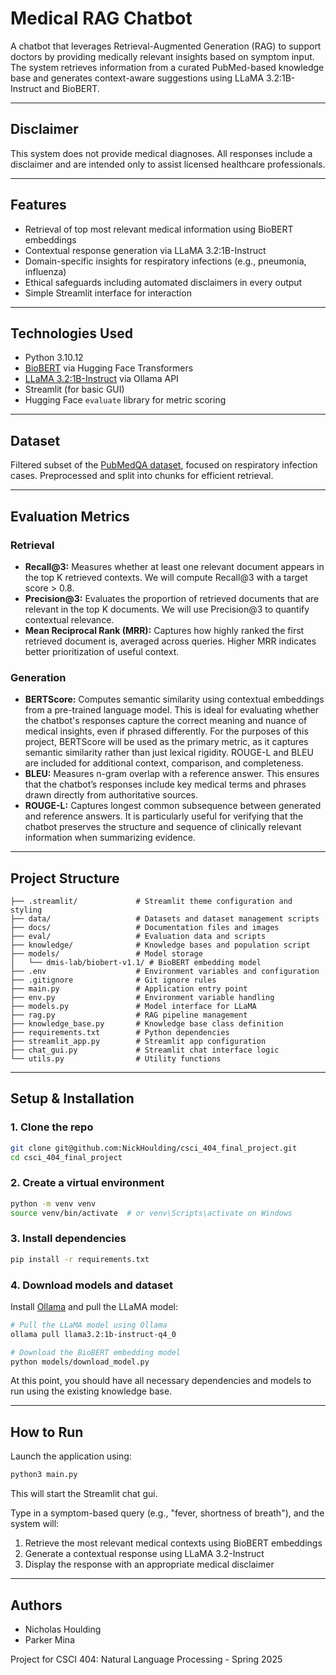 # Medical RAG Chatbot

A chatbot that leverages Retrieval-Augmented Generation (RAG) to support doctors by providing medically relevant insights based on symptom input. The system retrieves information from a curated PubMed-based knowledge base and generates context-aware suggestions using LLaMA 3.2:1B-Instruct and BioBERT.

---

## Disclaimer
This system does not provide medical diagnoses. All responses include a disclaimer and are intended only to assist licensed healthcare professionals.

---

## Features

- Retrieval of top most relevant medical information using BioBERT embeddings
- Contextual response generation via LLaMA 3.2:1B-Instruct
- Domain-specific insights for respiratory infections (e.g., pneumonia, influenza)
- Ethical safeguards including automated disclaimers in every output
- Simple Streamlit interface for interaction

---

## Technologies Used

- Python 3.10.12
- [BioBERT](https://huggingface.co/dmis-lab/biobert-v1.1) via Hugging Face Transformers
- [LLaMA 3.2:1B-Instruct](https://ollama.com/library/llama3.2) via Ollama API
- Streamlit (for basic GUI)
- Hugging Face `evaluate` library for metric scoring

---

## Dataset

Filtered subset of the [PubMedQA dataset](https://huggingface.co/datasets/qiaojin/PubMedQA), focused on respiratory infection cases. Preprocessed and split into chunks for efficient retrieval.

---

## Evaluation Metrics

### Retrieval
- **Recall@3:** Measures whether at least one relevant document appears in the top K retrieved contexts. We will compute Recall@3 with a target score > 0.8.
- **Precision@3:** Evaluates the proportion of retrieved documents that are relevant in the top K documents. We will use Precision@3 to quantify contextual relevance.
- **Mean Reciprocal Rank (MRR):** Captures how highly ranked the first retrieved document is, averaged across queries. Higher MRR indicates better prioritization of useful context.

### Generation
- **BERTScore:** Computes semantic similarity using contextual embeddings from a pre-trained language model. This is ideal for evaluating whether the chatbot's responses capture the correct meaning and nuance of medical insights, even if phrased differently. For the purposes of this project, BERTScore will be used as the primary metric, as it captures semantic similarity rather than just lexical rigidity. ROUGE-L and BLEU are included for additional context, comparison, and completeness.
- **BLEU:** Measures n-gram overlap with a reference answer. This ensures that the chatbot’s responses include key medical terms and phrases drawn directly from authoritative sources.
- **ROUGE-L:** Captures longest common subsequence between generated and reference answers. It is particularly useful for verifying that the chatbot preserves the structure and sequence of clinically relevant information when summarizing evidence.

---

## Project Structure

```
├── .streamlit/             # Streamlit theme configuration and styling
├── data/                   # Datasets and dataset management scripts
├── docs/                   # Documentation files and images
├── eval/                   # Evaluation data and scripts
├── knowledge/              # Knowledge bases and population script
├── models/                 # Model storage
│   └── dmis-lab/biobert-v1.1/ # BioBERT embedding model
├── .env                    # Environment variables and configuration
├── .gitignore              # Git ignore rules
├── main.py                 # Application entry point
├── env.py                  # Environment variable handling
├── models.py               # Model interface for LLaMA
├── rag.py                  # RAG pipeline management
├── knowledge_base.py       # Knowledge base class definition 
├── requirements.txt        # Python dependencies
├── streamlit_app.py        # Streamlit app configuration
├── chat_gui.py             # Streamlit chat interface logic
└── utils.py                # Utility functions
```

---

## Setup & Installation

### 1. Clone the repo
```bash
git clone git@github.com:NickHoulding/csci_404_final_project.git
cd csci_404_final_project
```

### 2. Create a virtual environment
```bash
python -m venv venv
source venv/bin/activate  # or venv\Scripts\activate on Windows
```

### 3. Install dependencies
```bash
pip install -r requirements.txt
```

### 4. Download models and dataset
Install [Ollama](https://ollama.com/) and pull the LLaMA model:

```bash
# Pull the LLaMA model using Ollama
ollama pull llama3.2:1b-instruct-q4_0

# Download the BioBERT embedding model
python models/download_model.py

```

At this point, you should have all necessary dependencies 
and models to run using the existing knowledge base.

---

## How to Run

Launch the application using:

```bash
python3 main.py
```

This will start the Streamlit chat gui.

Type in a symptom-based query (e.g., "fever, shortness of breath"), and the system will:
1. Retrieve the most relevant medical contexts using BioBERT embeddings
2. Generate a contextual response using LLaMA 3.2-Instruct
3. Display the response with an appropriate medical disclaimer

---

## Authors
- Nicholas Houlding
- Parker Mina

Project for CSCI 404: Natural Language Processing - Spring 2025